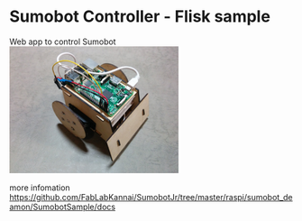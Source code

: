 Sumobot Controller - Flisk sample
===============

Web app to control Sumobot <br>
<img src="https://github.com/FabLabKannai/SumobotJr/blob/master/docs/images/raspi_completion.jpg" width="300" /> <br/>

more infomation <br>
https://github.com/FabLabKannai/SumobotJr/tree/master/raspi/sumobot_deamon/SumobotSample/docs <br>
